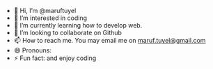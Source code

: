 - 👋 Hi, I’m @maruftuyel
- 👀 I’m interested in coding
- 🌱 I’m currently learning how to develop web. 
- 💞️ I’m looking to collaborate on Github
- 📫 How to reach me. You may email me on maruf.tuyel@gmail.com
- 😄 Pronouns:
- ⚡ Fun fact: and enjoy coding

<!---
maruftuyel/maruftuyel is a ✨ special ✨ repository because its `README.md` (this file) appears on your GitHub profile.
You can click the Preview link to take a look at your changes.
--->
